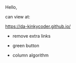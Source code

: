 Hello, 

can view at:


https://da-kinkycoder.github.io/ 

- remove extra links

- green button
- column algorithm
